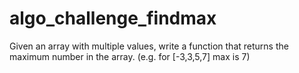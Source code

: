 # algo_challenge_findmax
Given an array with multiple values, write a function that returns the maximum number in the array. (e.g. for [-3,3,5,7] max is 7)
